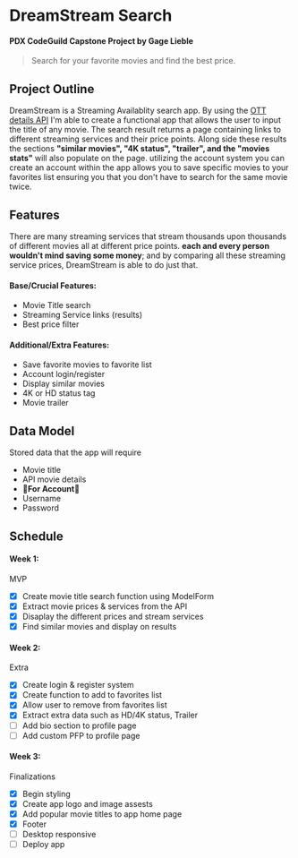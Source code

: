 # DreamStream Search
#### PDX CodeGuild Capstone Project by Gage Lieble
> Search for your favorite movies and find the best price.
## Project Outline
DreamStream is a Streaming Availablity search app. By using the [OTT details API](https://rapidapi.com/gox-ai-gox-ai-default/api/ott-details/details) I'm able to create a functional app that allows the user to input the title of any movie. The search result returns a page containing links to different streaming services and their price points. Along side these results the sections **"similar movies", "4K status", "trailer", and the "movies stats"** will also populate on the page. utilizing the account system you can create an account within the app allows you to save specific movies to your favorites list ensuring you that you don't have to search for the same movie twice.
## Features
There are many streaming services that stream thousands upon thousands of different movies all at different price points. **each and every person wouldn't mind saving some money**; and by comparing all these streaming service prices, DreamStream is able to do just that.
#### Base/Crucial Features:
- Movie Title search
- Streaming Service links (results)
- Best price filter
#### Additional/Extra Features:
- Save favorite movies to favorite list
- Account login/register
- Display similar movies
- 4K or HD status tag
- Movie trailer
## Data Model
Stored data that the app will require
- Movie title
- API movie details
- :small_red_triangle_down:**For Account**:small_red_triangle_down:
- Username
- Password
## Schedule
#### Week 1:
MVP
- [x] Create movie title search function using ModelForm
- [x] Extract movie prices & services from the API
- [x] Disaplay the different prices and stream services
- [x] Find similar movies and display on results
#### Week 2:
Extra
- [x] Create login & register system
- [x] Create function to add to favorites list
- [x] Allow user to remove from favorites list
- [x] Extract extra data such as HD/4K status, Trailer
- [ ] Add bio section to profile page
- [ ] Add custom PFP to profile page
#### Week 3:
Finalizations
- [x] Begin styling 
- [x] Create app logo and image assests
- [x] Add popular movie titles to app home page
- [x] Footer
- [ ] Desktop responsive
- [ ] Deploy app
